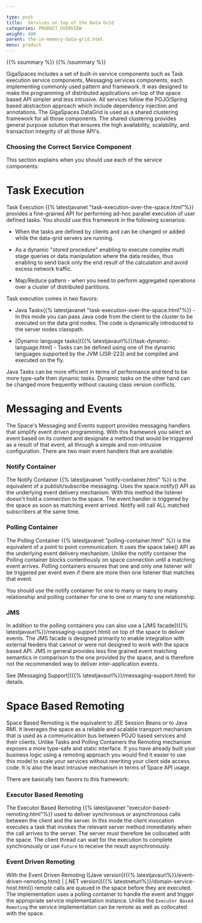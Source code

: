 ```yaml
---

type: post
title:  Services on top of the Data Grid
categories: PRODUCT_OVERVIEW
weight: 400
parent: the-in-memory-data-grid.html
menu: product
---
```




{{%  ssummary   %}}  {{%  /ssummary %}}



GigaSpaces includes a set of built-in service components such as Task execution service components, Messaging services components, each implementing commonly used pattern and framework. It was designed to make the programming of distributed applications on-top of the space based API simpler and less intrusive.  All services follow the POJO/Spring based abstraction approach which include dependency injection and annotations. The GigaSpaces DataGrid is used as a shared clustering framework for all those components. The shared clustering provides general purpose solution that ensures the high availability, scalability, and transaction integrity of all those API's.

### Choosing the Correct Service Component

This section explains when you should use each of the service components:

# Task Execution


Task Execution {{% latestjavanet "task-execution-over-the-space.html"%}} provides a fine-grained API for performing ad-hoc parallel execution of user defined tasks. You should use this framework in the following scenarios:

- When the tasks are defined by clients and can be changed or added while the data-grid servers are running.

- As a dynamic "stored procedure" enabling to execute complex multi stage queries or data manipulation where the data resides, thus enabling to send back only the end result of the calculation and avoid excess network traffic.

- Map/Reduce pattern - when you need to perform aggregated operations over a cluster of distributed partitions.


Task execution comes in two flavors:

- Java Tasks{{% latestjavanet "task-execution-over-the-space.html"%}} - In this mode you can pass Java code from the client to the cluster to be executed on the data grid nodes. The code is dynamically introduced to the server nodes classpath.

- [Dynamic language tasks]({{% latestjavaurl%}}/task-dynamic-language.html) - Tasks can be defined using one of the dynamic languages supported by the JVM (JSR-223) and be compiled and executed on the fly.

Java Tasks can be more efficient in terms of performance and tend to be more type-safe then dynamic tasks. Dynamic tasks on the other hand can be changed more frequently without causing class version conflicts.



# Messaging and Events

The Space's Messaging and Events support provides messaging handlers that simplify event driven programming. With this framework you select an event based on its content and designate a method that would be triggered as a result of that event, all through a simple and non-intrusive configuration. There are two main event handlers that are available:

### Notify Container


The Notify Container {{% latestjavanet "notify-container.html" %}}  is the equivalent of a publish/subscribe messaging. Uses the space.notify() API as the underlying event delivery mechanism. With this method the listener doesn't hold a connection to the space. The event handler is triggered by the space as soon as matching event arrived. Notify will call ALL matched subscribers at the same time.



### Polling Container

The Polling Container {{% latestjavanet "polling-container.html" %}}  is the equivalent of a point to point communication. It uses the space.take() API as the underlying event delivery mechanism. Unlike the notify container the Polling container blocks contentiously on space connection until a matching event arrives. Polling containers ensures that one and only one listener will be triggered per event even if there are more then one listener that matches that event.


You should use the notify container for one to many or many to many relationship and polling container for one to one or many to one relationship.

### JMS

In addition to the polling containers you can also use a [JMS facade]({{% latestjavaurl%}}/messaging-support.html) on top of the space to deliver events. The JMS facade is designed primarily to enable integration with external feeders that cannot or were not designed to work with the space based API. JMS in general provides less fine grained event matching semantics in comparison to the one provided by the space, and is therefore not the recommended way to deliver inter-application events.

See [Messaging Support]({{% latestjavaurl%}}/messaging-support.html) for details.

# Space Based Remoting

Space Based Remoting is the equivalent to JEE Session Beans or to Java RMI. It leverages the space as a reliable and scalable transport mechanism that is used as a communication bus between POJO based services and their clients. Unlike Tasks and Polling Containers the Remoting mechanism exposes a more type-safe and static interface. If you have already built your business logic using a remoting approach you would find it easier to use this model to scale your services without rewriting your client side access code. It is also the least intrusive mechanism in terms of Space API usage.

There are basically two flavors to this framework:

### Executor Based Remoting


The Executor Based Remoting {{% latestjavanet "executor-based-remoting.html"%}} used to deliver synchronous or asynchronous calls between the client and the server. In this mode the client invocation executes a task that invokes the relevant server method immediately when the call arrives to the server. The server must therefore be collocated with the space.
The client thread can wait for the execution to complete synchronously or use `Future` to receive the result asynchronously.


### Event Driven Remoting

With the Event Driven Remoting ([Jave version]({{% latestjavaurl%}}/event-driven-remoting.html) \| [.NET version]({{% latestneturl%}}/domain-service-host.html)) remote calls are queued in the space before they are executed. The implementation uses a polling container to handle the event and trigger the appropriate service implementation instance. Unlike the `Executor Based Remoting` the service implementation can be remote as well as collocated with the space.
